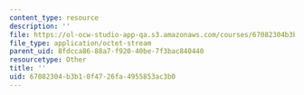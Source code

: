 ```yaml
---
content_type: resource
description: ''
file: https://ol-ocw-studio-app-qa.s3.amazonaws.com/courses/67082304b3b10f4726fa4955853ac3b0_ocw01f05final.pdf
file_type: application/octet-stream
parent_uid: 8fdcca86-88a7-f920-40be-7f3bac840440
resourcetype: Other
title: ''
uid: 67082304-b3b1-0f47-26fa-4955853ac3b0
---
```

